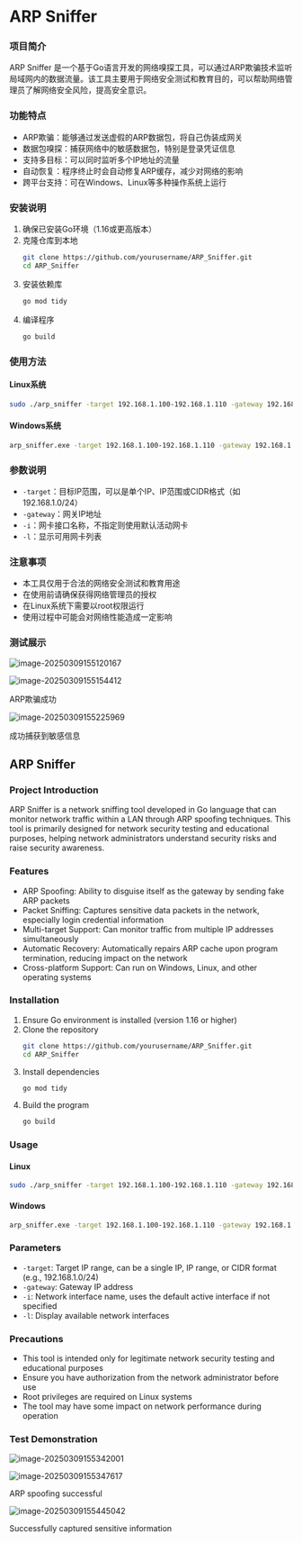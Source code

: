 # ARP Sniffer



### 项目简介
ARP Sniffer 是一个基于Go语言开发的网络嗅探工具，可以通过ARP欺骗技术监听局域网内的数据流量。该工具主要用于网络安全测试和教育目的，可以帮助网络管理员了解网络安全风险，提高安全意识。

### 功能特点
- ARP欺骗：能够通过发送虚假的ARP数据包，将自己伪装成网关
- 数据包嗅探：捕获网络中的敏感数据包，特别是登录凭证信息
- 支持多目标：可以同时监听多个IP地址的流量
- 自动恢复：程序终止时会自动修复ARP缓存，减少对网络的影响
- 跨平台支持：可在Windows、Linux等多种操作系统上运行

### 安装说明
1. 确保已安装Go环境（1.16或更高版本）
2. 克隆仓库到本地
   ```bash
   git clone https://github.com/yourusername/ARP_Sniffer.git
   cd ARP_Sniffer
   ```
3. 安装依赖库
   ```bash
   go mod tidy
   ```
4. 编译程序
   ```bash
   go build
   ```

### 使用方法
#### Linux系统
```bash
sudo ./arp_sniffer -target 192.168.1.100-192.168.1.110 -gateway 192.168.1.1 -i eth0
```

#### Windows系统
```bash
arp_sniffer.exe -target 192.168.1.100-192.168.1.110 -gateway 192.168.1.1 -i WLAN
```

### 参数说明
- `-target`：目标IP范围，可以是单个IP、IP范围或CIDR格式（如192.168.1.0/24）
- `-gateway`：网关IP地址
- `-i`：网卡接口名称，不指定则使用默认活动网卡
- `-l`：显示可用网卡列表

### 注意事项
- 本工具仅用于合法的网络安全测试和教育用途
- 在使用前请确保获得网络管理员的授权
- 在Linux系统下需要以root权限运行
- 使用过程中可能会对网络性能造成一定影响

### 测试展示


![image-20250309155120167](C:\Users\14980\AppData\Roaming\Typora\typora-user-images\image-20250309155120167.png)



![image-20250309155154412](C:\Users\14980\AppData\Roaming\Typora\typora-user-images\image-20250309155154412.png)

ARP欺骗成功

![image-20250309155225969](C:\Users\14980\AppData\Roaming\Typora\typora-user-images\image-20250309155225969.png)

成功捕获到敏感信息

## ARP Sniffer

### Project Introduction
ARP Sniffer is a network sniffing tool developed in Go language that can monitor network traffic within a LAN through ARP spoofing techniques. This tool is primarily designed for network security testing and educational purposes, helping network administrators understand security risks and raise security awareness.

### Features
- ARP Spoofing: Ability to disguise itself as the gateway by sending fake ARP packets
- Packet Sniffing: Captures sensitive data packets in the network, especially login credential information
- Multi-target Support: Can monitor traffic from multiple IP addresses simultaneously
- Automatic Recovery: Automatically repairs ARP cache upon program termination, reducing impact on the network
- Cross-platform Support: Can run on Windows, Linux, and other operating systems

### Installation
1. Ensure Go environment is installed (version 1.16 or higher)
2. Clone the repository
   ```bash
   git clone https://github.com/yourusername/ARP_Sniffer.git
   cd ARP_Sniffer
   ```
3. Install dependencies
   ```bash
   go mod tidy
   ```
4. Build the program
   ```bash
   go build
   ```

### Usage
#### Linux
```bash
sudo ./arp_sniffer -target 192.168.1.100-192.168.1.110 -gateway 192.168.1.1 -i eth0
```

#### Windows
```bash
arp_sniffer.exe -target 192.168.1.100-192.168.1.110 -gateway 192.168.1.1 -i WLAN
```

### Parameters
- `-target`: Target IP range, can be a single IP, IP range, or CIDR format (e.g., 192.168.1.0/24)
- `-gateway`: Gateway IP address
- `-i`: Network interface name, uses the default active interface if not specified
- `-l`: Display available network interfaces

### Precautions
- This tool is intended only for legitimate network security testing and educational purposes
- Ensure you have authorization from the network administrator before use
- Root privileges are required on Linux systems
- The tool may have some impact on network performance during operation

### Test Demonstration

![image-20250309155342001](C:\Users\14980\AppData\Roaming\Typora\typora-user-images\image-20250309155342001.png)

![image-20250309155347617](C:\Users\14980\AppData\Roaming\Typora\typora-user-images\image-20250309155347617.png)

ARP spoofing successful

![image-20250309155445042](C:\Users\14980\AppData\Roaming\Typora\typora-user-images\image-20250309155445042.png)

Successfully captured sensitive information

